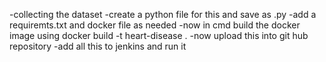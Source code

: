 -collecting the dataset 
-create a python file for this and save as .py
-add a requiremts.txt and docker file as needed
-now in cmd build the docker image using docker build -t heart-disease .
-now upload this into git hub repository 
-add all this to jenkins and run it
